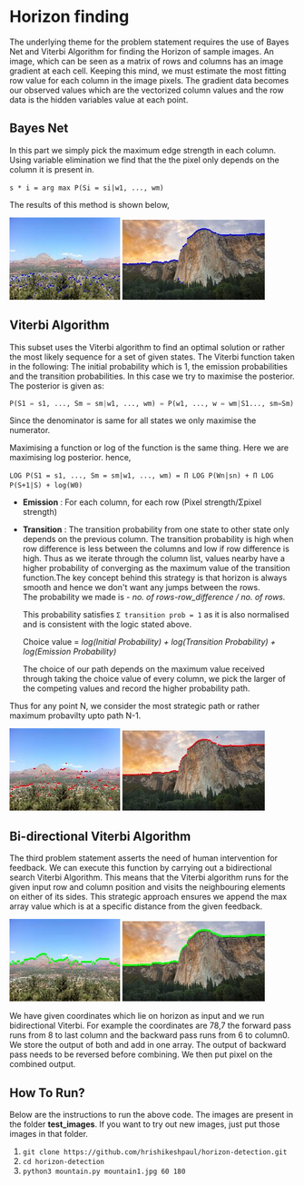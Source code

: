 # Horizon finding

The underlying theme for the problem statement requires the use of Bayes Net and Viterbi Algorithm for finding the Horizon of sample images. An image, which can be seen as a matrix of rows and columns has an image gradient at each cell. Keeping this mind, we
must estimate the most fitting row value for each column in the image pixels. The gradient data becomes our observed values which are the vectorized column values and
the row data is the hidden variables value at each point.


## Bayes Net

In this part we simply pick the maximum edge strength in each column. Using variable elimination we find that the the pixel only depends on the column it is present in.

`s * i = arg max P(Si = si|w1, ..., wm)`

The results of this method is shown below,

![alt text](attachments/output_simple.jpg)
![alt text](attachments/output_simple1.jpg)

##  Viterbi Algorithm

This subset uses the Viterbi algorithm to find an optimal solution or rather the most likely sequence for a set of given states. The Viterbi function taken in the following:
The initial probability which is 1, the emission probabilities and the transition probabilities.
In this case we try to maximise the posterior. The posterior is given as:

```python
P(S1 = s1, ..., Sm = sm|w1, ..., wm) = P(w1, ..., w = wm|S1..., sm=Sm) * P(S+1|S) * (W0) // Normalising factor
```

Since the denominator is same for all states we only maximise the numerator.

Maximising a function or log of the function is the same thing. Here we are maximising log posterior.
hence,

`LOG P(S1 = s1, ..., Sm = sm|w1, ..., wm) = Π LOG P(Wn|sn) + Π LOG P(S+1|S) + log(W0)`

- **Emission** : For each column,  for each row (Pixel strength/Σpixel strength)
- **Transition** : The transition probability from one state to other state only depends on the previous column. The transition probability is high when row difference is less between the columns and low if row difference is high. Thus as we iterate through the column list, values nearby have a higher probability of converging as the maximum value of the transition function.The key concept behind this strategy is that horizon is always smooth and hence we don't want any jumps between the rows.<br/>
The probability we made is - *no. of rows-row_difference / no. of rows.*<br/>

   This probability satisfies `Σ transition prob = 1` as it is also normalised and is consistent with the logic stated above.<br/>

   Choice value = *log(Initial Probability) + log(Transition Probability) + log(Emission Probability)*<br/>

   The choice of our path depends on the maximum value received through taking the choice value of every column, we pick the larger of the  competing values and record the higher probability path.

Thus for any point N, we consider the most strategic path or rather maximum probavilty upto path N-1.

![alt text](attachments/output_map.jpg)
![alt text](attachments/output_map1.jpg)

##  Bi-directional Viterbi Algorithm

The third problem statement asserts the need of human intervention for feedback. We can execute this function by carrying out a bidirectional search Viterbi Algorithm.
This means that the Viterbi algorithm runs for the given input row and column position and visits the neighbouring elements on either of its sides. This strategic approach ensures we append the max array value which is at a specific distance from the given feedback.

![alt text](attachments/output_human.jpg)
![alt text](attachments/output_human1.jpg)

We have given coordinates which lie on horizon as input and we run bidirectional Viterbi. For example the coordinates are 78,7 the forward pass runs from 8 to last column and the backward pass runs from 6 to column0. We store the output of both and add in one array. The output of backward pass needs to be reversed before combining. We then put pixel on the combined output.

## How To Run?

Below are the instructions to run the above code. The images are present in the folder **test_images**. If you want to try out new images, just put those images in that folder.

1. `git clone https://github.com/hrishikeshpaul/horizon-detection.git`
2. `cd horizon-detection`
3. `python3 mountain.py mountain1.jpg 60 180`
